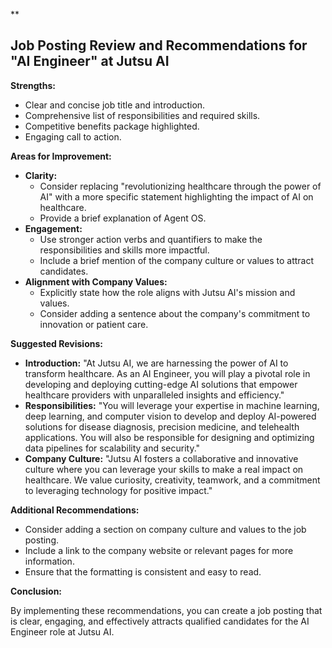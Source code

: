 **

## Job Posting Review and Recommendations for "AI Engineer" at Jutsu AI

**Strengths:**

* Clear and concise job title and introduction.
* Comprehensive list of responsibilities and required skills.
* Competitive benefits package highlighted.
* Engaging call to action.

**Areas for Improvement:**

* **Clarity:**
    - Consider replacing "revolutionizing healthcare through the power of AI" with a more specific statement highlighting the impact of AI on healthcare.
    - Provide a brief explanation of Agent OS.
* **Engagement:**
    - Use stronger action verbs and quantifiers to make the responsibilities and skills more impactful.
    - Include a brief mention of the company culture or values to attract candidates.
* **Alignment with Company Values:**
    - Explicitly state how the role aligns with Jutsu AI's mission and values.
    - Consider adding a sentence about the company's commitment to innovation or patient care.

**Suggested Revisions:**

* **Introduction:** "At Jutsu AI, we are harnessing the power of AI to transform healthcare. As an AI Engineer, you will play a pivotal role in developing and deploying cutting-edge AI solutions that empower healthcare providers with unparalleled insights and efficiency."
* **Responsibilities:** "You will leverage your expertise in machine learning, deep learning, and computer vision to develop and deploy AI-powered solutions for disease diagnosis, precision medicine, and telehealth applications. You will also be responsible for designing and optimizing data pipelines for scalability and security."
* **Company Culture:** "Jutsu AI fosters a collaborative and innovative culture where you can leverage your skills to make a real impact on healthcare. We value curiosity, creativity, teamwork, and a commitment to leveraging technology for positive impact."

**Additional Recommendations:**

* Consider adding a section on company culture and values to the job posting.
* Include a link to the company website or relevant pages for more information.
* Ensure that the formatting is consistent and easy to read.

**Conclusion:**

By implementing these recommendations, you can create a job posting that is clear, engaging, and effectively attracts qualified candidates for the AI Engineer role at Jutsu AI.